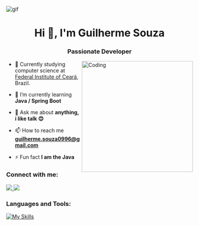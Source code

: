 ![gif](https://steamuserimages-a.akamaihd.net/ugc/955209359308646555/ACD5BD38F4EDF482FA0C77D43E42E1001CB55626/?imw=5000&imh=5000&ima=fit&impolicy=Letterbox&imcolor=#000000&letterbox=false)

<h1 align="center">Hi 👋,  I'm Guilherme Souza</h1>
<h3 align="center">Passionate Developer</h3>
<img align="right" alt="Coding" width="300" src="https://i.imgur.com/OeaaLIf.mp4">

- 🔭 Currently studying computer science at <a href="https://ifce.edu.br/maracanau">Federal Institute of Ceará</a>, Brazil.
  
- 🌱 I’m currently learning **Java / Spring Boot**
  
- 💬 Ask me about **anything, i like talk 😊**

- 📫 How to reach me **guilherme.souza0996@gmail.com**

- ⚡ Fun fact **I am the Java**

<h3 align="left">Connect with me:</h3>
<p align="left">
  <a href="https://www.linkedin.com/in/guilherme-souza-6b45321a4/" target="_blank">
    <img src="https://skillicons.dev/icons?i=linkedin" />
  </a>
  <a href="https://www.instagram.com/gui_qwer/" target="_blank">
    <img src="https://skillicons.dev/icons?i=instagram" />
  </a>



<h3 align="left">Languages and Tools:</h3>

[![My Skills](https://skillicons.dev/icons?i=java,c,git,postgres)](https://skillicons.dev)
